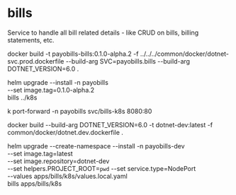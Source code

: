 # bills

Service to handle all bill related details - like CRUD on bills, billing statements, etc.

docker build -t payobills-bills:0.1.0-alpha.2 -f ../../../common/docker/dotnet-svc.prod.dockerfile --build-arg SVC=payobills.bills --build-arg DOTNET_VERSION=6.0 .

helm upgrade --install -n payobills \
    --set image.tag=0.1.0-alpha.2 \
    bills ../k8s

k port-forward -n payobills svc/bills-k8s 8080:80

docker build --build-arg DOTNET_VERSION=6.0 -t dotnet-dev:latest -f common/docker/dotnet.dev.dockerfile .

helm upgrade --create-namespace --install -n payobills-dev \
    --set image.tag=latest \
    --set image.repository=dotnet-dev \
    --set helpers.PROJECT_ROOT=`pwd` --set service.type=NodePort \
    --values apps/bills/k8s/values.local.yaml \
    bills apps/bills/k8s
